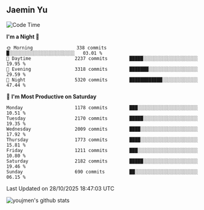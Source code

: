 ## Jaemin Yu

<!--START_SECTION:waka-->
![Code Time](http://img.shields.io/badge/Code%20Time-11%20mins-blue)

**I'm a Night 🦉** 

```text
🌞 Morning                338 commits         █░░░░░░░░░░░░░░░░░░░░░░░░   03.01 % 
🌆 Daytime                2237 commits        █████░░░░░░░░░░░░░░░░░░░░   19.95 % 
🌃 Evening                3318 commits        ███████░░░░░░░░░░░░░░░░░░   29.59 % 
🌙 Night                  5320 commits        ████████████░░░░░░░░░░░░░   47.44 % 
```
📅 **I'm Most Productive on Saturday** 

```text
Monday                   1178 commits        ███░░░░░░░░░░░░░░░░░░░░░░   10.51 % 
Tuesday                  2170 commits        █████░░░░░░░░░░░░░░░░░░░░   19.35 % 
Wednesday                2009 commits        ████░░░░░░░░░░░░░░░░░░░░░   17.92 % 
Thursday                 1773 commits        ████░░░░░░░░░░░░░░░░░░░░░   15.81 % 
Friday                   1211 commits        ███░░░░░░░░░░░░░░░░░░░░░░   10.80 % 
Saturday                 2182 commits        █████░░░░░░░░░░░░░░░░░░░░   19.46 % 
Sunday                   690 commits         ██░░░░░░░░░░░░░░░░░░░░░░░   06.15 % 
```



 Last Updated on 28/10/2025 18:47:03 UTC
<!--END_SECTION:waka-->

![youjmen's github stats](https://github-readme-stats.vercel.app/api?username=youjmen&show_icons=true)
